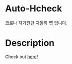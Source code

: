 # Auto-Hcheck
코로나 자가진단 자동화 앱 입니다.

# Description

Check out [here](https://github.com/DenFade/Auto-Hcheck/releases/tag/RELEASE)!

